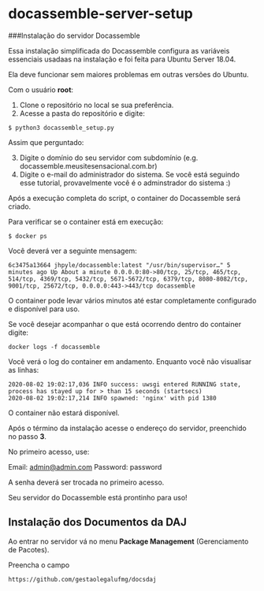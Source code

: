 # docassemble-server-setup
###Instalação do servidor Docassemble

Essa instalação simplificada do Docassemble configura as variáveis essenciais usadaas na instalação e foi feita para Ubuntu Server 18.04.

Ela deve funcionar sem maiores problemas em outras versões do Ubuntu.

Com o usuário **root**:

1. Clone o repositório no local se sua preferência.
2. Acesse a pasta do repositório e digite:

```
$ python3 docassemble_setup.py
```
Assim que perguntado:

3. Digite o domínio do seu servidor com subdomínio (e.g. docassemble.meusitesensacional.com.br)
4. Digite o e-mail do administrador do sistema. Se você está seguindo esse tutorial, provavelmente você é o adminstrador do sistema :)

Após a execução completa do script, o container do Docassemble será criado.

Para verificar se o container está em execução:

```
$ docker ps 
```

Você deverá ver a seguinte mensagem:

```
6c3475a13664 jhpyle/docassemble:latest "/usr/bin/supervisor…" 5 minutes ago Up About a minute 0.0.0.0:80->80/tcp, 25/tcp, 465/tcp, 514/tcp, 4369/tcp, 5432/tcp, 5671-5672/tcp, 6379/tcp, 8080-8082/tcp, 9001/tcp, 25672/tcp, 0.0.0.0:443->443/tcp docassemble
```

O container pode levar vários minutos até estar completamente configurado e disponível para uso.

Se você desejar acompanhar o que está ocorrendo dentro do container digite:

```
docker logs -f docassemble
```

Você verá o log do container em andamento. Enquanto você não visualisar as linhas:

```
2020-08-02 19:02:17,036 INFO success: uwsgi entered RUNNING state, process has stayed up for > than 15 seconds (startsecs)
2020-08-02 19:02:17,214 INFO spawned: 'nginx' with pid 1380
```

O container não estará disponível.

Após o término da instalação acesse o endereço do servidor, preenchido no passo **3**.

No primeiro acesso, use:

Email: admin@admin.com
Password: password

A senha deverá ser trocada no primeiro acesso. 

Seu servidor do Docassemble está prontinho para uso!


## Instalação dos Documentos da DAJ
Ao entrar no servidor vá no menu **Package Management** (Gerenciamento de Pacotes).

Preencha o campo

```
https://github.com/gestaolegalufmg/docsdaj
```





